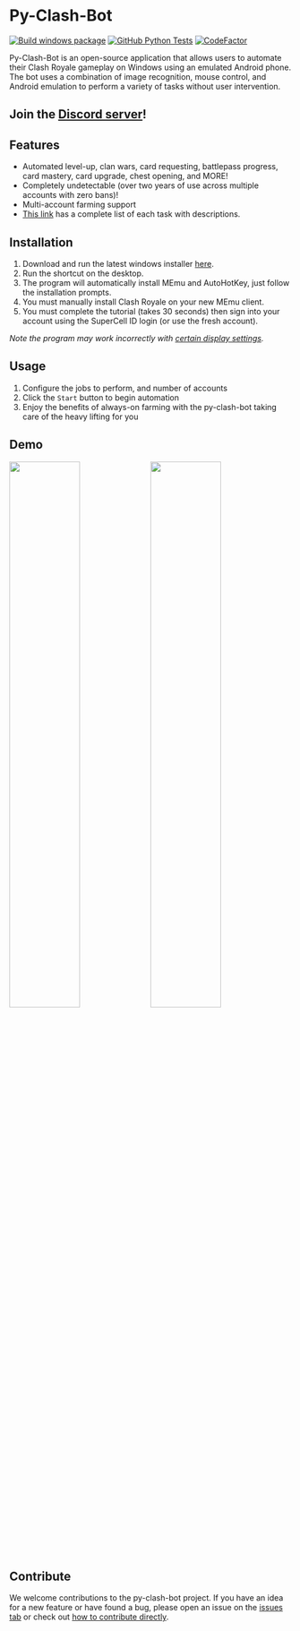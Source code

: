 # Py-Clash-Bot

[![Build windows package](https://github.com/matthewmiglio/py-clash-bot/actions/workflows/build-and-package.yaml/badge.svg)](https://github.com/matthewmiglio/py-clash-bot/actions/workflows/build-and-package.yaml) [![GitHub Python Tests](https://github.com/matthewmiglio/py-clash-bot/actions/workflows/python-tests.yml/badge.svg?branch=master)](https://github.com/matthewmiglio/py-clash-bot/actions/workflows/python-tests.yml) [![CodeFactor](https://www.codefactor.io/repository/github/matthewmiglio/py-clash-bot/badge)](https://www.codefactor.io/repository/github/matthewmiglio/py-clash-bot)



Py-Clash-Bot is an open-source application that allows users to automate their Clash Royale gameplay on Windows using an emulated Android phone. The bot uses a combination of image recognition, mouse control, and Android emulation to perform a variety of tasks without user intervention.


## Join the [Discord server](https://discord.gg/mx4W9qRNgF)!

## Features

- Automated level-up, clan wars, card requesting, battlepass progress, card mastery, card upgrade, chest opening, and MORE!
- Completely undetectable (over two years of use across multiple accounts with zero bans)!
- Multi-account farming support
- [This link](https://github.com/matthewmiglio/py-clash-bot/blob/master/JobListDescriptions.md) has a complete list of each task with descriptions.

## Installation

1. Download and run the latest windows installer [here](https://github.com/matthewmiglio/py-clash-bot/releases/latest).
2. Run the shortcut on the desktop.
3. The program will automatically install MEmu and AutoHotKey, just follow the installation prompts.
4. You must manually install Clash Royale on your new MEmu client.
5. You must complete the tutorial (takes 30 seconds) then sign into your account using the SuperCell ID login (or use the fresh account).

*Note the program may work incorrectly with [certain display settings](https://github.com/matthewmiglio/py-clash-bot/issues/211).*

## Usage

1. Configure the jobs to perform, and number of accounts
2. Click the `Start` button to begin automation
3. Enjoy the benefits of always-on farming with the py-clash-bot taking care of the heavy lifting for you

## Demo

<img src="https://github.com/matthewmiglio/py-clash-bot/blob/master/docs/src/assets/demo-game.gif?raw=true" width="50%"/><img src="https://github.com/matthewmiglio/py-clash-bot/blob/master/docs/src/assets/demo-gui.gif?raw=true" width="50%"/>


## Contribute

We welcome contributions to the py-clash-bot project. If you have an idea for a new feature or have found a bug, please open an issue on the [issues tab](https://github.com/matthewmiglio/py-clash-bot/issues) or check out [how to contribute directly](https://github.com/matthewmiglio/py-clash-bot/blob/master/CONTRIBUTING.md).
